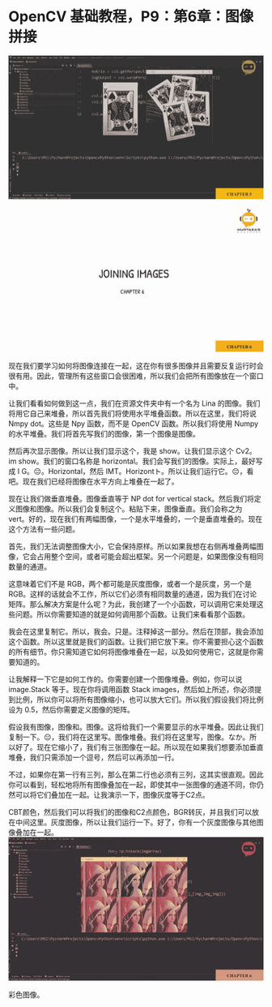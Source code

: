 # OpenCV 基础教程，P9：第6章：图像拼接 

![](img/d62f591918ca0ed4ff2eac2c929e70f1_0.png)

![](img/d62f591918ca0ed4ff2eac2c929e70f1_1.png)

现在我们要学习如何将图像连接在一起，这在你有很多图像并且需要反复运行时会很有用。因此，管理所有这些窗口会很困难，所以我们会把所有图像放在一个窗口中。

让我们看看如何做到这一点，我们在资源文件夹中有一个名为 Lina 的图像。我们将用它自己来堆叠，所以首先我们将使用水平堆叠函数。所以在这里，我们将说 Nmpy dot。这些是 Npy 函数，而不是 OpenCV 函数。所以我们将使用 Numpy 的水平堆叠。我们将首先写我们的图像，第一个图像是图像。

然后再次显示图像。所以让我们显示这个，我是 show。让我们显示这个 Cv2。im show。我们的窗口名称是 horizontal。我们会写我们的图像。实际上，最好写成 I G。😔。Horizontal，然后 IMT。Horizontト。所以让我们运行它。😔，看吧。现在我们已经将图像在水平方向上堆叠在一起了。

现在让我们做垂直堆叠。图像垂直等于 NP dot for vertical stack。然后我们将定义图像和图像。所以我们会复制这个。粘贴下来，图像垂直。我们会称之为 vert。好的，现在我们有两幅图像，一个是水平堆叠的，一个是垂直堆叠的。现在这个方法有一些问题。

首先，我们无法调整图像大小，它会保持原样。所以如果我想在右侧再堆叠两幅图像，它会占用整个空间，或者可能会超出框架。另一个问题是，如果图像没有相同数量的通道。

这意味着它们不是 RGB，两个都可能是灰度图像，或者一个是灰度，另一个是 RGB。这样的话就会不工作，所以它们必须有相同数量的通道，因为我们在讨论矩阵。那么解决方案是什么呢？为此，我创建了一个小函数，可以调用它来处理这些问题。所以你需要知道的就是如何调用那个函数。让我们来看看那个函数。

我会在这里复制它。所以，我会。只是。注释掉这一部分。然后在顶部，我会添加这个函数。所以这里就是我们的函数。让我们把它放下来。你不需要担心这个函数的所有细节。你只需知道它如何将图像堆叠在一起，以及如何使用它，这就是你需要知道的。

让我解释一下它是如何工作的。你需要创建一个图像堆叠。例如，你可以说 image.Stack 等于。现在你将调用函数 Stack images，然后如上所述，你必须提到比例，所以你可以将所有图像缩小，也可以放大它们。所以我们假设我们将比例设为 0.5，然后你需要定义图像的矩阵。

假设我有图像，图像和。图像。这将给我们一个需要显示的水平堆叠。因此让我们复制一下。😔，我们将在这里写。图像堆叠。我们将在这里写，图像。なか。所以好了。现在它缩小了，我们有三张图像在一起。所以现在如果我们想要添加垂直堆叠，我们只需添加一个逗号，然后可以再添加一行。

不过，如果你在第一行有三列，那么在第二行也必须有三列，这其实很直观。因此你可以看到，轻松地将所有图像叠加在一起，即使其中一张图像的通道不同，你仍然可以将它们叠加在一起。让我演示一下，图像灰度等于C2点。

CBT颜色，然后我们可以将我们的图像和C2点颜色，BGR转灰，并且我们可以放在中间这里。灰度图像，所以让我们运行一下。好了，你有一个灰度图像与其他图像叠加在一起。![](img/d62f591918ca0ed4ff2eac2c929e70f1_3.png)

彩色图像。
